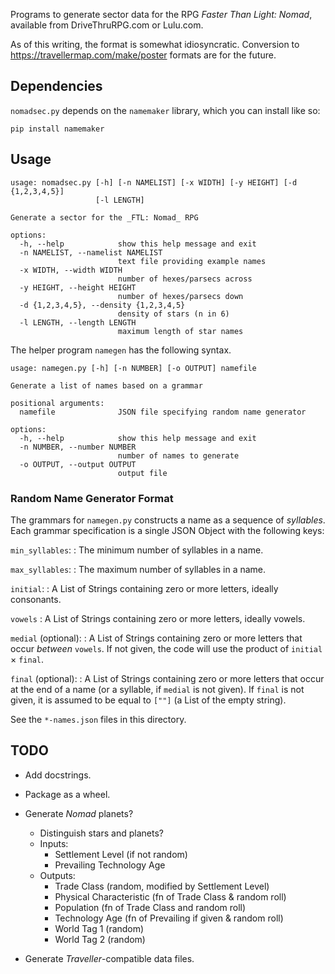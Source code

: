 Programs to generate sector data for the RPG _Faster Than Light: Nomad_,
available from DriveThruRPG.com or Lulu.com.

As of this writing, the format is somewhat idiosyncratic.
Conversion to <https://travellermap.com/make/poster> formats are for the
future.

## Dependencies

`nomadsec.py` depends on the `namemaker` library, which you can install like
so:

```
pip install namemaker
```

## Usage

```
usage: nomadsec.py [-h] [-n NAMELIST] [-x WIDTH] [-y HEIGHT] [-d {1,2,3,4,5}]
                   [-l LENGTH]

Generate a sector for the _FTL: Nomad_ RPG

options:
  -h, --help            show this help message and exit
  -n NAMELIST, --namelist NAMELIST
                        text file providing example names
  -x WIDTH, --width WIDTH
                        number of hexes/parsecs across
  -y HEIGHT, --height HEIGHT
                        number of hexes/parsecs down
  -d {1,2,3,4,5}, --density {1,2,3,4,5}
                        density of stars (n in 6)
  -l LENGTH, --length LENGTH
                        maximum length of star names
```

The helper program `namegen` has the following syntax.

```
usage: namegen.py [-h] [-n NUMBER] [-o OUTPUT] namefile

Generate a list of names based on a grammar

positional arguments:
  namefile              JSON file specifying random name generator

options:
  -h, --help            show this help message and exit
  -n NUMBER, --number NUMBER
                        number of names to generate
  -o OUTPUT, --output OUTPUT
                        output file
```

### Random Name Generator Format

The grammars for `namegen.py` constructs a name as a sequence of *syllables*.
Each grammar specification is a single JSON Object with the following keys:

`min_syllables`:
: The minimum number of syllables in a name.

`max_syllables`:
: The maximum number of syllables in a name.

`initial`:
: A List of Strings containing zero or more letters, ideally consonants.

`vowels`
: A List of Strings containing zero or more letters, ideally vowels.

`medial` (optional):
: A List of Strings containing zero or more letters that occur *between*
  `vowels`.  If not given, the code will use the product of 
  `initial` &times; `final`.

`final` (optional):
: A List of Strings containing zero or more letters that occur at the end
  of a name (or a syllable, if `medial` is not given). If `final` is not
  given, it is assumed to be equal to `[""]` (a List of the empty string).

See the `*-names.json` files in this directory.


## TODO

- Add docstrings.

- Package as a wheel.

- Generate _Nomad_ planets?
  - Distinguish stars and planets?
  - Inputs:
    - Settlement Level (if not random)
    - Prevailing Technology Age
  - Outputs:
    - Trade Class (random, modified by Settlement Level)
    - Physical Characteristic (fn of Trade Class & random roll)
    - Population (fn of Trade Class and random roll)
    - Technology Age (fn of Prevailing if given & random roll)
    - World Tag 1 (random)
    - World Tag 2 (random)

- Generate _Traveller_-compatible data files.
